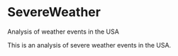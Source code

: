 # SevereWeather
Analysis of weather events in the USA

This is an analysis of severe weather events in the USA.
